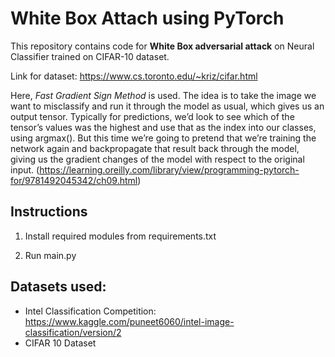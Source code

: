 # White Box Attach using PyTorch

This repository contains code for **White Box adversarial attack** on Neural Classifier trained on CIFAR-10 dataset. 

Link for dataset: https://www.cs.toronto.edu/~kriz/cifar.html

Here, *Fast Gradient Sign Method* is used. The idea is to take the image we want to misclassify and run it through the model as usual, which gives us an output tensor. Typically for predictions, we’d look to see which of the tensor’s values was the highest and use that as the index into our classes, using argmax(). But this time we’re going to pretend that we’re training the network again and backpropagate that result back through the model, giving us the gradient changes of the model with respect to the original input. 
(https://learning.oreilly.com/library/view/programming-pytorch-for/9781492045342/ch09.html)

## Instructions

1. Install required modules from requirements.txt

2. Run main.py

## Datasets used:

- Intel Classification Competition: https://www.kaggle.com/puneet6060/intel-image-classification/version/2
- CIFAR 10 Dataset